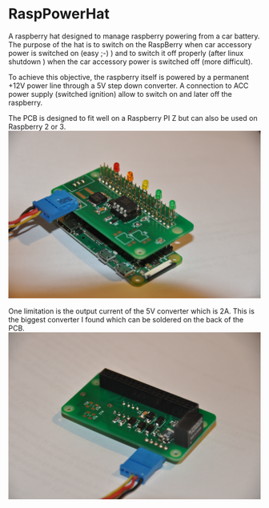 # RaspPowerHat
A raspberry hat designed to manage raspberry powering from a car battery.<br>
The purpose of the hat is to switch on the RaspBerry when car accessory power is switched on (easy ;-) ) and to switch it off properly (after linux shutdown ) when the car accessory power is switched off (more difficult).

To achieve this objective, the raspberry itself is powered by a permanent +12V power line through a 5V step down converter. A connection to ACC power supply (switched ignition) allow to switch on and later off the raspberry.<br>

The PCB is designed to fit well on a Raspberry PI Z but can also be used on Raspberry 2 or 3.<br/>
![Front view](Hat1.png)

One limitation is the output current of the 5V converter which is 2A. This is the biggest converter I found which can be soldered on the back of the PCB.
![Front view](Hat2.png)
